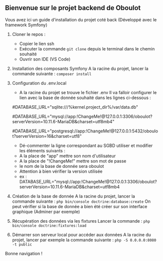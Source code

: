 ## Bienvenue sur le projet backend de Oboulot

Vous avez ici un guide d'installation du projet coté back (Développé avec le framework Symfony)
1. Cloner le repos : 
    - Copier le lien ssh
    - Exécuter la commande `git clone` depuis le terminal dans le chemin souhaité
    - Ouvrir son IDE (VS Code)

2. Installation des composants Symfony
  A la racine du projet, lancer la commande suivante :
`composer install`

1. Configuration du .env.local
    - A la racine du projet se trouve le fichier .env
Il va falloir configurer le lien avec la base de donnée souhaité dans les lignes ci-dessous :

    #DATABASE_URL="sqlite:///%kernel.project_dir%/var/data.db"

    #DATABASE_URL="mysql://app:!ChangeMe!@127.0.0.1:3306/oboulot?serverVersion=10.11.6-MariaDB&charset=utf8mb4"
    
    #DATABASE_URL="postgresql://app:!ChangeMe!@127.0.0.1:5432/oboulot?serverVersion=16&charset=utf8"

    - Dé-commenter la ligne correspondant au SGBD utiliser et modifier les éléments suivants :
    - A la place de "app" mettre son nom d'utilisateur
    - A la place de "!ChangeMe!" mettre son mot de passe
    - le nom de la base de donnée sera oboulot
    - Attention à bien vérifier la version utilisée
     - ex : DATABASE_URL="mysql://app:!ChangeMe!@127.0.0.1:3306/oboulot?serverVersion=10.11.6-MariaDB&charset=utf8mb4
1. Création de la base de donnée
A la racine du projet, lancer la commande suivante :
`php bin/console doctrine:database:create`
On peut vérifier si la base de donnée a bien été créer sur son interface graphique (Adminer par exemple)
1. Récupération des données via les fixtures 
Lancer la commande :  `php bin/console doctrine:fixtures:load`

1. Démarrer son serveur local pour accéder aux données
A la racine du projet, lancer par exemple la commande suivante :
`php -S 0.0.0.0:8080 -t public`

Bonne navigation ! 